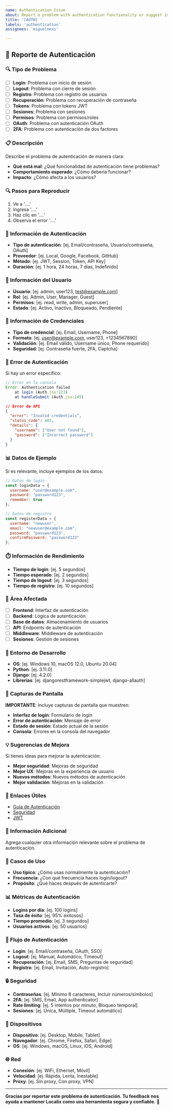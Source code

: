 ```yaml
---
name: Authentication Issue
about: Report a problem with authentication functionality or suggest improvements
title: '[AUTH] '
labels: 'authentication'
assignees: 'miguelnexs'

---
```


## 🔐 Reporte de Autenticación

### 🔍 Tipo de Problema

- [ ] **Login**: Problema con inicio de sesión
- [ ] **Logout**: Problema con cierre de sesión
- [ ] **Registro**: Problema con registro de usuarios
- [ ] **Recuperación**: Problema con recuperación de contraseña
- [ ] **Tokens**: Problema con tokens JWT
- [ ] **Sesiones**: Problema con sesiones
- [ ] **Permisos**: Problema con permisos/roles
- [ ] **OAuth**: Problema con autenticación OAuth
- [ ] **2FA**: Problema con autenticación de dos factores

### 📋 Descripción

Describe el problema de autenticación de manera clara:

- **Qué está mal**: ¿Qué funcionalidad de autenticación tiene problemas?
- **Comportamiento esperado**: ¿Cómo debería funcionar?
- **Impacto**: ¿Cómo afecta a los usuarios?

### 🔍 Pasos para Reproducir

1. Ve a '....'
2. Ingresa '....'
3. Haz clic en '....'
4. Observa el error '....'

### 🔐 Información de Autenticación

- **Tipo de autenticación**: [ej. Email/contraseña, Usuario/contraseña, OAuth]
- **Proveedor**: [ej. Local, Google, Facebook, GitHub]
- **Método**: [ej. JWT, Session, Token, API Key]
- **Duración**: [ej. 1 hora, 24 horas, 7 días, Indefinido]

### 👤 Información del Usuario

- **Usuario**: [ej. admin, user123, test@example.com]
- **Rol**: [ej. Admin, User, Manager, Guest]
- **Permisos**: [ej. read, write, admin, superuser]
- **Estado**: [ej. Activo, Inactivo, Bloqueado, Pendiente]

### 🔑 Información de Credenciales

- **Tipo de credencial**: [ej. Email, Username, Phone]
- **Formato**: [ej. user@example.com, user123, +1234567890]
- **Validación**: [ej. Email válido, Username único, Phone requerido]
- **Seguridad**: [ej. Contraseña fuerte, 2FA, Captcha]

### 🐛 Error de Autenticación

Si hay un error específico:

```javascript
// Error en la consola
Error: Authentication failed
    at login (Auth.jsx:123)
    at handleSubmit (Auth.jsx:145)
```

```json
// Error de API
{
  "error": "Invalid credentials",
  "status_code": 401,
  "details": {
    "username": ["User not found"],
    "password": ["Incorrect password"]
  }
}
```

### 📊 Datos de Ejemplo

Si es relevante, incluye ejemplos de los datos:

```javascript
// Datos de login
const loginData = {
  username: "user@example.com",
  password: "password123",
  remember: true
};

// Datos de registro
const registerData = {
  username: "newuser",
  email: "newuser@example.com",
  password: "password123",
  confirmPassword: "password123"
};
```

### ⏱️ Información de Rendimiento

- **Tiempo de login**: [ej. 5 segundos]
- **Tiempo esperado**: [ej. 2 segundos]
- **Tiempo de logout**: [ej. 3 segundos]
- **Tiempo de registro**: [ej. 10 segundos]

### 🎯 Área Afectada

- [ ] **Frontend**: Interfaz de autenticación
- [ ] **Backend**: Lógica de autenticación
- [ ] **Base de datos**: Almacenamiento de usuarios
- [ ] **API**: Endpoints de autenticación
- [ ] **Middleware**: Middleware de autenticación
- [ ] **Sesiones**: Gestión de sesiones

### 🔧 Entorno de Desarrollo

- **OS**: [ej. Windows 10, macOS 12.0, Ubuntu 20.04]
- **Python**: [ej. 3.11.0]
- **Django**: [ej. 4.2.0]
- **Librerías**: [ej. djangorestframework-simplejwt, django-allauth]

### 📸 Capturas de Pantalla

**IMPORTANTE**: Incluye capturas de pantalla que muestren:

- **Interfaz de login**: Formulario de login
- **Error de autenticación**: Mensaje de error
- **Estado de sesión**: Estado actual de la sesión
- **Consola**: Errores en la consola del navegador

### 💡 Sugerencias de Mejora

Si tienes ideas para mejorar la autenticación:

- **Mejor seguridad**: Mejoras de seguridad
- **Mejor UX**: Mejoras en la experiencia de usuario
- **Nuevos métodos**: Nuevos métodos de autenticación
- **Mejor validación**: Mejoras en la validación

### 🔗 Enlaces Útiles

- [Guía de Autenticación](https://github.com/miguelnexs/localix/wiki/authentication)
- [Seguridad](https://github.com/miguelnexs/localix/wiki/security)
- [JWT](https://github.com/miguelnexs/localix/wiki/jwt)

### 📝 Información Adicional

Agrega cualquier otra información relevante sobre el problema de autenticación.

### 🎯 Casos de Uso

- **Uso típico**: ¿Cómo usas normalmente la autenticación?
- **Frecuencia**: ¿Con qué frecuencia haces login/logout?
- **Propósito**: ¿Qué haces después de autenticarte?

### 📊 Métricas de Autenticación

- **Logins por día**: [ej. 100 logins]
- **Tasa de éxito**: [ej. 95% exitosos]
- **Tiempo promedio**: [ej. 3 segundos]
- **Usuarios activos**: [ej. 50 usuarios]

### 🔄 Flujo de Autenticación

- **Login**: [ej. Email/contraseña, OAuth, SSO]
- **Logout**: [ej. Manual, Automático, Timeout]
- **Recuperación**: [ej. Email, SMS, Preguntas de seguridad]
- **Registro**: [ej. Email, Invitación, Auto-registro]

### 🔒 Seguridad

- **Contraseñas**: [ej. Mínimo 8 caracteres, Incluir números/símbolos]
- **2FA**: [ej. SMS, Email, App authenticator]
- **Rate limiting**: [ej. 5 intentos por minuto, Bloqueo temporal]
- **Sesiones**: [ej. Única, Múltiple, Timeout automático]

### 📱 Dispositivos

- **Dispositivo**: [ej. Desktop, Mobile, Tablet]
- **Navegador**: [ej. Chrome, Firefox, Safari, Edge]
- **OS**: [ej. Windows, macOS, Linux, iOS, Android]

### 🌐 Red

- **Conexión**: [ej. WiFi, Ethernet, Móvil]
- **Velocidad**: [ej. Rápida, Lenta, Inestable]
- **Proxy**: [ej. Sin proxy, Con proxy, VPN]

---

**Gracias por reportar este problema de autenticación. Tu feedback nos ayuda a mantener Localix como una herramienta segura y confiable.** 🔐
